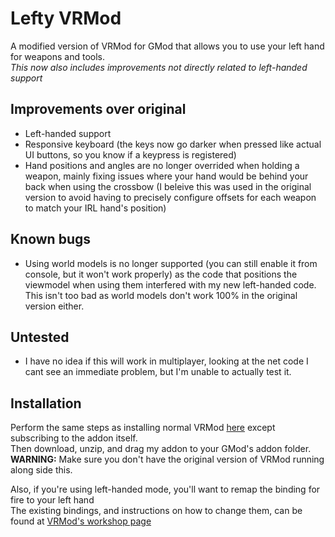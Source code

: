 # Lefty VRMod
A modified version of VRMod for GMod that allows you to use your left hand for weapons and tools.  
*This now also includes improvements not directly related to left-handed support*  

## Improvements over original
* Left-handed support
* Responsive keyboard (the keys now go darker when pressed like actual UI buttons, so you know if a keypress is registered)
* Hand positions and angles are no longer overrided when holding a weapon, mainly fixing issues where your hand would be behind your back when using the crossbow (I beleive this was used in the original version to avoid having to precisely configure offsets for each weapon to match your IRL hand's position)

## Known bugs
* Using world models is no longer supported (you can still enable it from console, but it won't work properly) as the code that positions the viewmodel when using them interfered with my new left-handed code.  
This isn't too bad as world models don't work 100% in the original version either.  

## Untested
* I have no idea if this will work in multiplayer, looking at the net code I cant see an immediate problem, but I'm unable to actually test it.  

## Installation
Perform the same steps as installing normal VRMod [here](https://steamcommunity.com/sharedfiles/filedetails/?id=1678408548#highlightContent "Steam Workshop Page") except subscribing to the addon itself.  
Then download, unzip, and drag my addon to your GMod's addon folder.  
**WARNING:** Make sure you don't have the original version of VRMod running along side this.

Also, if you're using left-handed mode, you'll want to remap the binding for fire to your left hand  
The existing bindings, and instructions on how to change them, can be found at [VRMod's workshop page](https://steamcommunity.com/sharedfiles/filedetails/?id=1678408548 "Steam Workshop Page")